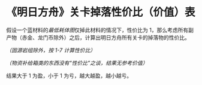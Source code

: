 # 《明日方舟》关卡掉落性价比（价值）表

假设一个蓝材料的*最低耗体图*仅掉此材料的情况下，性价比为 1，那么考虑所有副产物（赤金、龙门币除外）之后，计算出明日方舟所有关卡的掉落物的性价比。

*（固源岩组除外，按 1-7 计算性价比）*

*（物资补给箱类的东西没有“性价比”之谈，结果无参考价值）*

结果大于 1 为盈，小于 1 为亏，越大越盈，越小越亏。
